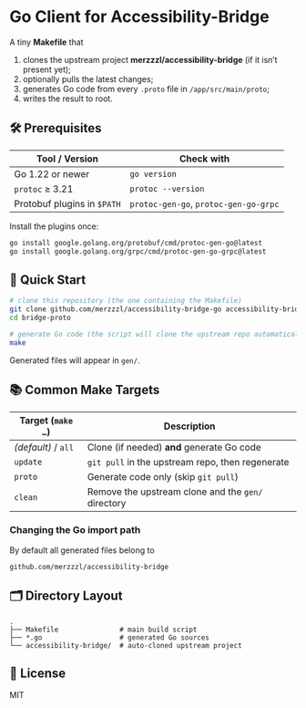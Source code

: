# Go Client for Accessibility-Bridge

A tiny **Makefile** that

1. clones the upstream project **merzzzl/accessibility-bridge** (if it isn’t present yet);
2. optionally pulls the latest changes;
3. generates Go code from every `.proto` file in `/app/src/main/proto`;
4. writes the result to root.

## 🛠  Prerequisites

| Tool / Version              | Check with                         |
| --------------------------- | ---------------------------------- |
| Go 1.22 or newer            | `go version`                       |
| `protoc` ≥ 3.21             | `protoc --version`                 |
| Protobuf plugins in `$PATH` | `protoc-gen-go`, `protoc-gen-go-grpc` |

Install the plugins once:

```bash
go install google.golang.org/protobuf/cmd/protoc-gen-go@latest
go install google.golang.org/grpc/cmd/protoc-gen-go-grpc@latest
````

## 🚀  Quick Start

```bash
# clone this repository (the one containing the Makefile)
git clone github.com/merzzzl/accessibility-bridge-go accessibility-bridge-go
cd bridge-proto

# generate Go code (the script will clone the upstream repo automatically)
make
```

Generated files will appear in `gen/`.

## 📚  Common Make Targets

| Target (`make …`)   | Description                                        |
| ------------------- | -------------------------------------------------- |
| *(default)* / `all` | Clone (if needed) **and** generate Go code         |
| `update`            | `git pull` in the upstream repo, then regenerate   |
| `proto`             | Generate code only (skip `git pull`)               |
| `clean`             | Remove the upstream clone and the `gen/` directory |

### Changing the Go import path

By default all generated files belong to

```
github.com/merzzzl/accessibility-bridge
```

## 🗂  Directory Layout

```
.
├── Makefile               # main build script
├── *.go                   # generated Go sources
└── accessibility-bridge/  # auto-cloned upstream project
```

## 📄  License

MIT
